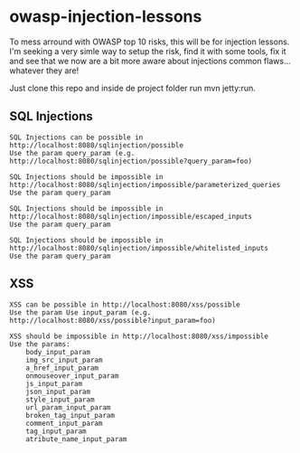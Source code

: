 # owasp-injection-lessons
To mess arround with OWASP top 10 risks, this will be for injection lessons. I'm seeking a very simle way to setup the risk, find it with some tools, fix it and see that we now are a bit more aware about injections common flaws... whatever they are!

Just clone this repo and inside de project folder run mvn jetty:run.

## SQL Injections

	SQL Injections can be possible in http://localhost:8080/sqlinjection/possible
	Use the param query_param (e.g. http://localhost:8080/sqlinjection/possible?query_param=foo)
	
	SQL Injections should be impossible in http://localhost:8080/sqlinjection/impossible/parameterized_queries
	Use the param query_param

	SQL Injections should be impossible in http://localhost:8080/sqlinjection/impossible/escaped_inputs
	Use the param query_param

	SQL Injections should be impossible in http://localhost:8080/sqlinjection/impossible/whitelisted_inputs
	Use the param query_param
	
## XSS

	XSS can be possible in http://localhost:8080/xss/possible
	Use the param Use input_param (e.g. http://localhost:8080/xss/possible?input_param=foo)
	
	XSS should be impossible in http://localhost:8080/xss/impossible
	Use the params:
		body_input_param
		img_src_input_param
		a_href_input_param
		onmouseover_input_param
		js_input_param
		json_input_param
		style_input_param
		url_param_input_param
		broken_tag_input_param
		comment_input_param
		tag_input_param
		atribute_name_input_param
		